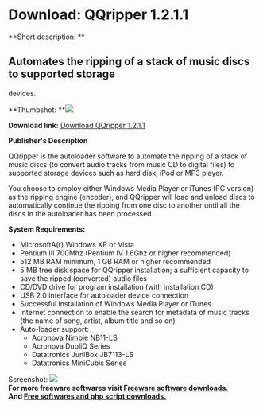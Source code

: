 # Download: QQripper 1.2.1.1

**Short description: **

## Automates the ripping of a stack of music discs to supported storage
devices.

  
**Thumbshot: **![](http://www.freewarefiles.com/screenshot/qqripper_md.jpg)   
  
**Download link:** [Download QQripper 1.2.1.1](http://freesoftwares.boysofts.com/QQripper_program_49680.html)  
  

**Publisher's Description**  
  

QQripper is the autoloader software to automate the ripping of a stack of
music discs (to convert audio tracks from music CD to digital files) to
supported storage devices such as hard disk, iPod or MP3 player.

You choose to employ either Windows Media Player or iTunes (PC version) as the
ripping engine (encoder), and QQripper will load and unload discs to
automatically continue the ripping from one disc to another until all the
discs in the autoloader has been processed.

**System Requirements:**

  * MicrosoftA(r) Windows XP or Vista 
  * Pentium III 700Mhz (Pentium IV 1.6Ghz or higher recommended) 
  * 512 MB RAM minimum, 1 GB RAM or higher recommended 
  * 5 MB free disk space for QQripper installation; a sufficient capacity to save the ripped (converted) audio files 
  * CD/DVD drive for program installation (with installation CD) 
  * USB 2.0 interface for autoloader device connection 
  * Successful installation of Windows Media Player or iTunes 
  * Internet connection to enable the search for metadata of music tracks (the name of song, artist, album title and so on) 
  * Auto-loader support: 
    * Acronova Nimbie NB11-LS 
    * Acronova DupliQ Series 
    * Datatronics JuniBox JB7113-LS 
    * Datatronics MiniCubis Series 

  
  
Screenshot: ![](http://www.freewarefiles.com/screenshot/qqripper.jpg)  
**For more freeware softwares visit [Freeware software downloads.](http://freesoftwares.boysofts.com/)**   
**And [Free softwares and php script downloads.](http://www.boysofts.com/)**

